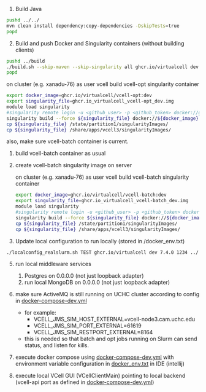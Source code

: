 1. Build Java

```bash
pushd ../../
mvn clean install dependency:copy-dependencies -DskipTests=true
popd
```

2. Build and push Docker and Singularity containers (without building clients)

```bash
pushd ../build
./build.sh --skip-maven --skip-singularity all ghcr.io/virtualcell dev
popd
```

on cluster (e.g. xanadu-76) as user vcell build vcell-opt singularity container
```bash
export docker_image=ghcr.io/virtualcell/vcell-opt:dev
export singularity_file=ghcr.io_virtualcell_vcell-opt_dev.img
module load singularity
#singularity remote login -u <github_user> -p <github_token> docker://ghcr.io
singularity build --force ${singularity_file} docker://${docker_image}
cp ${singularity_file} /state/partition1/singularityImages/
cp ${singularity_file} /share/apps/vcell3/singularityImages/

```

also, make sure vcell-batch container is current.
1. build vcell-batch container as usual
2. create vcell-batch singularity image on server

   on cluster (e.g. xanadu-76) as user vcell build vcell-batch singularity container

    ```bash
    export docker_image=ghcr.io/virtualcell/vcell-batch:dev
    export singularity_file=ghcr.io_virtualcell_vcell-batch_dev.img
    module load singularity
    #singularity remote login -u <github_user> -p <github_token> docker://ghcr.io
    singularity build --force ${singularity_file} docker://${docker_image}
    cp ${singularity_file} /state/partition1/singularityImages/
    cp ${singularity_file} /share/apps/vcell3/singularityImages/
   
    ```


3. Update local configuration to run locally (stored in <vcell>/docker_env.txt)

```bash
./localconfig_realslurm.sh TEST ghcr.io/virtualcell dev 7.4.0 1234 ../../docker_env.txt
```

5. run local middleware services
   1. Postgres on 0.0.0.0 (not just loopback adapter)
   2. run local MongoDB on 0.0.0.0 (not just loopback adapter)

6. make sure ActiveMQ is still running on UCHC cluster according to config in [docker-compose-dev.yml](./docker-compose-dev.yml) 
    * for example:
       * VCELL_JMS_SIM_HOST_EXTERNAL=vcell-node3.cam.uchc.edu
       * VCELL_JMS_SIM_PORT_EXTERNAL=61619
       * VCELL_JMS_SIM_RESTPORT_EXTERNAL=8164
    * this is needed so that batch and opt jobs running on Slurm can send status, and listen for kills.


5. execute docker compose using [docker-compose-dev.yml](./docker-compose-dev.yml) 
   with environment variable configuration in [docker_env.txt](../../docker_env.txt) in IDE (intellij)


6. execute local VCell GUI (VCellClientMain) pointing to local backend (vcell-api port as defined in [docker-compose-dev.yml](./docker-compose-dev.yml))
